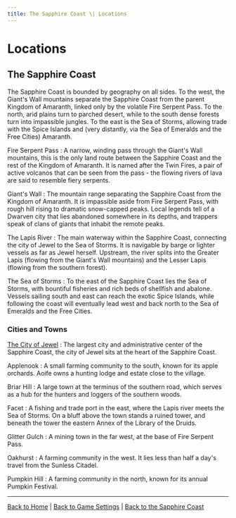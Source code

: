 ```yaml
---
title: The Sapphire Coast \| Locations
---
```


# Locations

## The Sapphire Coast

The Sapphire Coast is bounded by geography on all sides. To the west, the Giant's Wall mountains separate the Sapphire Coast from the parent Kingdom of Amaranth, linked only by the volatile Fire Serpent Pass. To the north, arid plains turn to parched desert, while to the south dense forests turn into impassible jungles. To the east is the Sea of Storms, allowing trade with the Spice Islands and (very distantly, via the Sea of Emeralds and the Free Cities) Amaranth.

Fire Serpent Pass
: A narrow, winding pass through the Giant's Wall mountains, this is the only land route between the Sapphire Coast and the rest of the Kingdom of Amaranth. It is named after the Twin Fires, a pair of active volcanos that can be seen from the pass - the flowing rivers of lava are said to resemble fiery serpents.

Giant's Wall
: The mountain range separating the Sapphire Coast from the Kingdom of Amaranth. It is impassible aside from Fire Serpent Pass, with rough hill rising to dramatic snow-capped peaks. Local legends tell of a Dwarven city that lies abandoned somewhere in its depths, and trappers speak of clans of giants that inhabit the remote peaks.

The Lapis River
: The main waterway within the Sapphire Coast, connecting the city of Jewel to the Sea of Storms. It is navigable by barge or lighter vessels as far as Jewel herself. Upstream, the river splits into the Greater Lapis (flowing from the Giant's Wall mountains) and the Lesser Lapis (flowing from the southern forest).

The Sea of Storms
: To the east of the Sapphire Coast lies the Sea of Storms, with bountiful fisheries and rich beds of shellfish and abalone. Vessels sailing south and east can reach the exotic Spice Islands, while following the coast will eventually lead west and back north to the Sea of Emeralds and the Free Cities.

### Cities and Towns

[The City of Jewel]({{site.baseurl}}/settings/sapphire-coast/locations/city-of-jewel)
: The largest city and administrative center of the Sapphire Coast, the city of Jewel sits at the heart of the Sapphire Coast.

Applenook
: A small farming community to the south, known for its apple orchards. Aoife owns a hunting lodge and estate close to the village.

Briar Hill
: A large town at the terminus of the southern road, which serves as a hub for the hunters and loggers of the southern woods.

Facet
: A fishing and trade port in the east, where the Lapis river meets the Sea of Storms. On a bluff above the town stands a ruined tower, and beneath the tower the eastern Annex of the Library of the Druids.

Glitter Gulch
: A mining town in the far west, at the base of Fire Serpent Pass.

Oakhurst
: A farming community in the west. It lies less than half a day's travel from the Sunless Citadel.

Pumpkin Hill
: A farming community in the north, known for its annual Pumpkin Festival.

---

[Back to Home]({{site.baseurl}}/)
|
[Back to Game Settings]({{site.baseurl}}/settings)
|
[Back to the Sapphire Coast]({{site.baseurl}}/settings/sapphire-coast)
